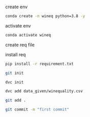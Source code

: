 create env

```bash
conda create -n wineq python=3.8 -y
```

activate env

```bash
conda activate wineq
```

create req file

install req

```bash
pip install -r requirement.txt
```

```bash
git init
```

```bash
dvc init
```

```bash
dvc add data_given/winequality.csv
```

```bash
git add .
```

```bash
git commit -m "first commit"
```
